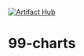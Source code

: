 [![Artifact Hub](https://img.shields.io/endpoint?url=https://artifacthub.io/badge/repository/nn-co)](https://artifacthub.io/packages/search?repo=nn-co)
# 99-charts
